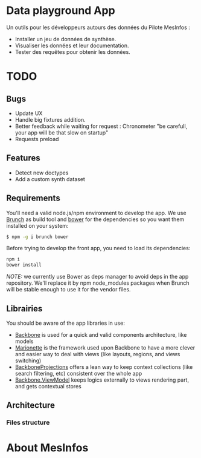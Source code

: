 # Data playground App

Un outils pour les développeurs autours des données du Pilote MesInfos :
* Installer un jeu de données de synthèse.
* Visualiser les données et leur documentation.
* Tester des requêtes pour obtenir les données.

# TODO

## Bugs
* Update UX
* Handle big fixtures addition.
* Better feedback while waiting for request : Chronometer "be carefull, your app will be that slow on startup"
* Requests preload


## Features
* Detect new doctypes
* Add a custom synth dataset


## Requirements

You'll need a valid node.js/npm environment to develop the app. We use [Brunch](http://brunch.io/) as build tool and [bower](http://bower.io/) for the dependencies so you want them installed on your system:

```sh
$ npm -g i brunch bower
```

Before trying to develop the front app, you need to load its dependencies:

```sh
npm i
bower install
```

_NOTE:_ we currently use Bower as deps manager to avoid deps in the app repository. We'll replace it by npm node_modules packages when Brunch will be stable enough to use it for the vendor files.


## Librairies

You should be aware of the app libraries in use:
* [Backbone](http://backbonejs.org/) is used for a quick and valid components architecture, like models
* [Marionette](http://marionettejs.com/) is the framework used upon Backbone to have a more clever and easier way to deal with views (like layouts, regions, and views switching)
* [BackboneProjections](https://github.com/andreypopp/backbone.projections) offers a lean way to keep context collections (like search filtering, etc) consistent over the whole app
* [Backbone.ViewModel](https://github.com/cozy-labs/backbone.viewmodel) keeps logics externally to views rendering part, and gets contextual stores


## Architecture

### Files structure


# About MesInfos
